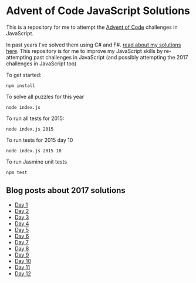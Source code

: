 # Advent of Code JavaScript Solutions

This is a repository for me to attempt the [Advent of Code](http://adventofcode.com) challenges in JavaScript.

In past years I've solved them using C# and F#. [read about my solutions here](http://markheath.net/category/advent+of+code). This repository is for me to improve my JavaScript skills by re-attempting past challenges in JavaScript (and possibly attempting the 2017 challenges in JavaScript too)

To get started:
```
npm install
```

To solve all puzzles for this year

```
node index.js
```

To run all tests for 2015:
```
node index.js 2015
```

To run tests for 2015 day 10
```
node index.js 2015 10
```

To run Jasmine unit tests
```
npm test
```

## Blog posts about 2017 solutions

- [Day 1](http://markheath.net/post/advent-of-code-2017-day-1)
- [Day 2](http://markheath.net/post/advent-of-code-2017-day-2)
- [Day 3](http://markheath.net/post/advent-of-code-2017-day-3)
- [Day 4](http://markheath.net/post/advent-of-code-2017-day-4)
- [Day 5](http://markheath.net/post/advent-of-code-2017-day-5)
- [Day 6](http://markheath.net/post/advent-of-code-2017-day-6)
- [Day 7](http://markheath.net/post/advent-of-code-2017-day-7)
- [Day 8](http://markheath.net/post/advent-of-code-2017-day-8)
- [Day 9](http://markheath.net/post/advent-of-code-2017-day-9)
- [Day 10](http://markheath.net/post/advent-of-code-2017-day-10)
- [Day 11](http://markheath.net/post/advent-of-code-2017-day-11)
- [Day 12](http://markheath.net/post/advent-of-code-2017-day-12)